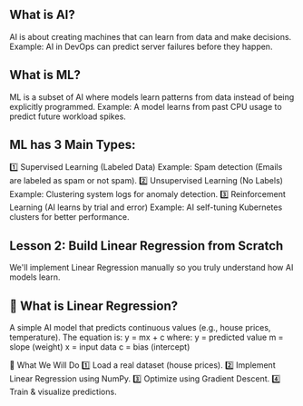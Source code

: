 ## What is AI?
AI is about creating machines that can learn from data and make decisions. Example: AI in DevOps can predict server failures before they happen.

## What is ML?
ML is a subset of AI where models learn patterns from data instead of being explicitly programmed. Example: A model learns from past CPU usage to predict future workload spikes.

## ML has 3 Main Types:
1️⃣ Supervised Learning (Labeled Data) Example: Spam detection (Emails are labeled as spam or not spam).
2️⃣ Unsupervised Learning (No Labels) Example: Clustering system logs for anomaly detection.
3️⃣ Reinforcement Learning (AI learns by trial and error) Example: AI self-tuning Kubernetes clusters for better performance.

## Lesson 2: Build Linear Regression from Scratch
We'll implement Linear Regression manually so you truly understand how AI models learn.

## 📌 What is Linear Regression?
A simple AI model that predicts continuous values (e.g., house prices, temperature). The equation is: y = mx + c
where:
y = predicted value
m = slope (weight)
x = input data
c = bias (intercept)

📌 What We Will Do
1️⃣ Load a real dataset (house prices).
2️⃣ Implement Linear Regression using NumPy.
3️⃣ Optimize using Gradient Descent.
4️⃣ Train & visualize predictions.

